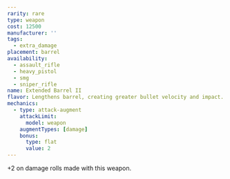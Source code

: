 ```yaml
---
rarity: rare
type: weapon
cost: 12500
manufacturer: ''
tags:
  - extra_damage
placement: barrel
availability:
  - assault_rifle
  - heavy_pistol
  - smg
  - sniper_rifle
name: Extended Barrel II
flavor: Lengthens barrel, creating greater bullet velocity and impact.
mechanics:
  - type: attack-augment
    attackLimit:
      model: weapon
    augmentTypes: [damage]
    bonus:
      type: flat
      value: 2
---
```

+2 on damage rolls made with this weapon.
